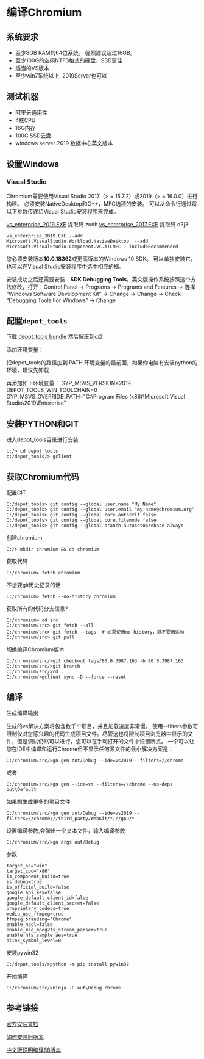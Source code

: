 # 编译Chromium

## 系统要求

-   至少8GB RAM的64位系统。 强烈建议超过16GB。
-  至少100G的空闲NTFS格式的硬盘，SSD更佳  
-   适当的VS版本
-   至少win7系统以上, 2019Server也可以

## 测试机器
- 阿里云通用性
- 4核CPU
- 16G内存
- 100G SSD云盘 
- windows server 2019 数据中心英文版本

## 设置Windows

### Visual Studio
Chromium需要使用Visual Studio 2017（> = 15.7.2）或2019（> = 16.0.0）进行构建。 必须安装NativeDesktop和C++，MFC选项的安装。 可以从命令行通过将以下参数传递给Visual Studio安装程序来完成。

[vs_enterprise_2019.EXE](https://pan.baidu.com/s/1GNFwPqnXjdLlIhPL5Ui4XA)  提取码  zunh
[vs_enterprise_2017.EXE](https://pan.baidu.com/s/1I1wipbz-Nazqm7YRGCogyQ) 提取码  d3j3
```
vs_enterprise_2019.EXE --add Microsoft.VisualStudio.Workload.NativeDesktop  --add Microsoft.VisualStudio.Component.VC.ATLMFC --includeRecommended
```

您必须安装版本**10.0.18362**或更高版本的Windows 10 SDK。 可以单独安装它，也可以在Visual Studio安装程序中选中相应的框。


安装成功之后还需要安装：**SDK Debugging Tools**，英文版操作系统按照这个方法修改，打开：Control Panel → Programs → Programs and Features → 选择 “Windows Software Development Kit” → Change → Change → Check “Debugging Tools For Windows” → Change


## 配置`depot_tools`
下载 [depot_tools bundle](https://storage.googleapis.com/chrome-infra/depot_tools.zip) 然后解压到c盘

添加环境变量：

把depot_tools的路径加到 PATH  环境变量的最前面，如果你电脑有安装python的环境，建议先卸载

再添加如下环境变量：
GYP_MSVS_VERSION=2019
DEPOT_TOOLS_WIN_TOOLCHAIN=0  
GYP_MSVS_OVERRIDE_PATH="C:\Program Files (x86)\Microsoft Visual Studio\2019\Enterprise"

## 安装PYTHON和GIT

进入depot_tools目录进行安装

    c:/> cd depot_tools
    c:/depot_tools/> gclient
    
## 获取Chromium代码

配置GIT

    C:/depot_tools> git config --global user.name "My Name" 
    C:/depot_tools> git config --global user.email "my-name@chromium.org" 
    C:/depot_tools> git config --global core.autocrlf false 
    C:/depot_tools> git config --global core.filemode false 
    C:/depot_tools> git config --global branch.autosetuprebase always

创建chromium

    C:/> mkdir chromium && cd chromium

获取代码

    C:/chromium> fetch chromium
    
不想要git历史记录的话

    C:/chromium> fetch --no-history chromium

获取所有的代码分支信息?

    C:/chromium> cd src  
    C:/chromium/src> git fetch --all  
    C:/chromium/src> git fetch --tags  # 如果使用no-history，就不要用这句
    C:/chromium/src> git pull

切换编译Chromium版本

    C:/chromium/src/>git checkout tags/80.0.3987.163 -b 80.0.3987.163
    C:/chromium/src/>git branch
    C:/chromium/src/>cd ..
    C:/chromium/>gclient sync -D --force --reset

## 编译

生成编译输出

生成的vs解决方案将包含数千个项目，并且加载速度非常慢。 使用--filters参数可限制仅对您感兴趣的代码生成项目文件。尽管这也将限制项目浏览器中显示的文件，但是调试仍然可以进行，您可以在手动打开的文件中设置断点。 一个可以让您在IDE中编译和运行Chrome但不显示任何源文件的最小解决方案是：

    C:/chromium/src/>gn gen out/Debug --ide=vs2019 --filters=//chrome  
    
  或者

    C:/chromium/src/>gn gen --ide=vs --filters=//chrome --no-deps out\Default


如果想生成更多的项目文件

    C:/chromium/src/>gn gen out/Debug --ide=vs2019 --filters=//chrome;//third_party/WebKit/*;//gpu/*

设置编译参数,会弹出一个文本文件，输入编译参数

    C:/chromium/src/>gn args out/Debug 

   
参数

    target_os="win"
    target_cpu="x86"
    is_component_build=true
    is_debug=true
    is_official_build=false
    google_api_key=false
    google_default_client_id=false
    google_default_client_secret=false
    proprietary_codecs=true
    media_use_ffmpeg=true
    ffmpeg_branding="Chrome"
    enable_nacl=false
    enable_mse_mpeg2ts_stream_parser=true
    enable_hls_sample_aes=true
    blink_symbol_level=0

安装pywin32

```
C:/depot_tools/>python -m pip install pywin32
```

开始编译

```
C:/chromium/src/>ninja -C out\Debug chrome
```

## 参考链接

[官方安装文档](https://chromium.googlesource.com/chromium/src/+/80.0.3987.163/docs/windows_build_instructions.md)

[如何安装旧版本](https://chromium.googlesource.com/chromium/src.git/+/master/docs/building_old_revisions.md)

[中文版说明编译68版本](https://my.oschina.net/u/3175552/blog/3001316)
